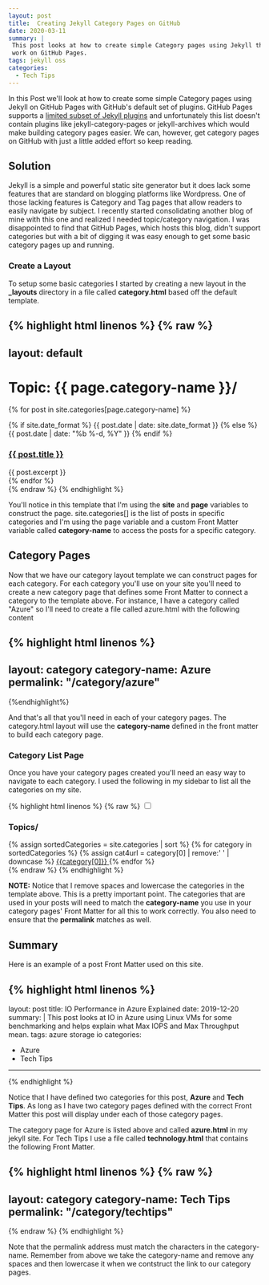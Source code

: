 ```yaml
---
layout: post
title:  Creating Jekyll Category Pages on GitHub
date: 2020-03-11
summary: |
 This post looks at how to create simple Category pages using Jekyll that will
 work on GitHub Pages.
tags: jekyll oss
categories:
  - Tech Tips
---
```

In this Post we'll look at how to create some simple Category pages using Jekyll
on GitHub Pages with GitHub's default set of plugins.  GitHub Pages supports a
[limited subset of Jekyll plugins](https://pages.github.com/versions/) and
unfortunately this list doesn't contain plugins like jekyll-category-pages or
jekyll-archives which would make building category pages easier.  We can,
however, get category pages on GitHub with just a little added effort so keep
reading.

## Solution

Jekyll is a simple and powerful static site generator but it does lack some
features that are standard on blogging platforms like Wordpress.  One of those
lacking features is Category and Tag pages that allow readers to easily navigate
by subject.  I recently started consolidating another blog of mine with this one
and realized I needed topic/category navigation.  I was disappointed to find
that GitHub Pages, which hosts this blog, didn't support categories but with a
bit of digging it was easy enough to get some basic category pages up and
running.

### Create a Layout
To setup some basic categories I started by creating a new layout in the __\_layouts__ 
directory in a file called __category.html__ based off the default template.

{% highlight html linenos %}
{% raw %}
---
layout: default
---
<div class="categories">
    <h1 class="h1 category-title">
      Topic:&nbsp;{{ page.category-name }}/
    </h1>
    <div class="posts">
      {% for post in site.categories[page.category-name] %}
        <div class="post py3">
          <p class="post-meta">
        {% if site.date_format %}
            {{ post.date | date: site.date_format }}
        {% else %}
            {{ post.date | date: "%b %-d, %Y" }}
        {% endif %}
        </p>
          <a href="{{ post.url | relative_url }}" class="post-link">
            <h3 class="h1 post-title">
              {{ post.title }}
            </h3>
          </a>
          <span class="post-summary">
              {{ post.excerpt }}
          </span>
        </div>
     {% endfor %}
    </div>
</div>
{% endraw %}
{% endhighlight %}

You'll notice in this template that I'm using the __site__ and __page__
variables to construct the page. site.categories[] is the list of posts
in specific categories and I'm using the page variable and a custom Front Matter
variable called __category-name__ to access the posts for a specific category.

## Category Pages
Now that we have our category layout template we can construct pages for each
category.  For each category you'll use on your site you'll need to create a new
category page that defines some Front Matter to connect a category to the
template above.  For instance, I have a category called "Azure" so I'll need to
create a file called azure.html with the following content

{% highlight html linenos %}
---
layout: category
category-name: Azure
permalink: "/category/azure"
---
{%endhighlight%}

And that's all that you'll need in each of your category pages.  The category.html layout
will use the __category-name__ defined in the front matter to build each category
page.

### Category List Page
Once you have your category pages created you'll need an easy way to navigate to
each category.  I used the following in my sidebar to list all the categories on
my site.  

{% highlight html linenos %}
{% raw %}
<input type="checkbox" class="sidebar-checkbox" id="sidebar-checkbox">

<div class="sidebar" id="sidebar">
  <nav class="sidebar-nav">
   <h3 class="category-topic">Topics/</h3>
    {% assign sortedCategories = site.categories | sort %}
    {% for category in sortedCategories %}
     {% assign cat4url = category[0] | remove:' ' | downcase %}
     <a class="sidebar-nav-item" href="{{site.baseurl}}/category/{{cat4url}}">
        {{category[0]}}
     </a>
    {% endfor %}
  </nav>

</div>
{% endraw %}
{% endhighlight %}

__NOTE:__ Notice that I remove spaces and lowercase the categories in the
template above. This is a pretty important point. The categories that are used
in your posts will need to match the __category-name__ you use in your category
pages' Front Matter for all this to work correctly.  You also need to ensure
that the __permalink__ matches as well.

## Summary
Here is an example of a post Front Matter used on this site.  

{% highlight html linenos %}
---
layout: post
title:  IO Performance in Azure Explained
date: 2019-12-20
summary: |
 This post looks at IO in Azure using Linux VMs for some
 benchmarking and helps explain what Max IOPS and Max Throughput 
 mean.
tags: azure storage io
categories:
  - Azure
  - Tech Tips
---
{% endhighlight %}

Notice that I have defined two categories for this post, __Azure__ and __Tech
Tips__. As long as I have two category pages defined with the correct Front
Matter this post will display under each of those category pages.

The category page for Azure is listed above and called __azure.html__ in my jekyll
site.  For Tech Tips I use a file called __technology.html__ that contains the
following Front Matter.  

{% highlight html linenos %}
{% raw %}
---
layout: category 
category-name: Tech Tips 
permalink: "/category/techtips"
---
{% endraw %}
{% endhighlight %}

Note that the permalink address must match the characters in the category-name.
Remember from above we take the category-name and remove any spaces and then
lowercase it when we contstruct the link to our category pages.


